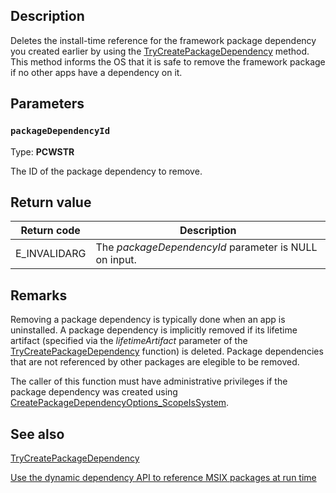 ## Description

Deletes the install-time reference for the framework package dependency you created earlier by using the [TryCreatePackageDependency](https://learn.microsoft.com/windows/win32/api/appmodel/nf-appmodel-trycreatepackagedependency) method. This method informs the OS that it is safe to remove the framework package if no other apps have a dependency on it.

## Parameters

### `packageDependencyId`

Type: **PCWSTR**

The ID of the package dependency to remove.

## Return value

| Return code | Description |
|-------------|-------------|
| E_INVALIDARG | The *packageDependencyId* parameter is NULL on input. |

## Remarks

Removing a package dependency is typically done when an app is uninstalled. A package dependency is implicitly removed if its lifetime artifact (specified via the *lifetimeArtifact* parameter of the [TryCreatePackageDependency](https://learn.microsoft.com/windows/win32/api/appmodel/nf-appmodel-trycreatepackagedependency) function) is deleted. Package dependencies that are not referenced by other packages are elegible to be removed.

The caller of this function must have administrative privileges if the package dependency was created using [CreatePackageDependencyOptions_ScopeIsSystem](https://learn.microsoft.com/windows/win32/api/appmodel/ne-appmodel-createpackagedependencyoptions).

## See also

[TryCreatePackageDependency](https://learn.microsoft.com/windows/win32/api/appmodel/nf-appmodel-trycreatepackagedependency)

[Use the dynamic dependency API to reference MSIX packages at run time](https://learn.microsoft.com/windows/apps/desktop/modernize/framework-packages/use-the-dynamic-dependency-api)